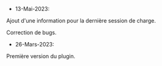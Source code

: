 * 13-Mai-2023:

Ajout d'une information pour la dernière session de charge.

Correction de bugs.

* 26-Mars-2023:

Première version du plugin.
